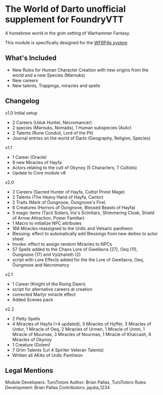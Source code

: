# The World of Darto unofficial supplement for FoundryVTT

A homebrew world in the grim setting of Warhammer Fantasy.

This module is specifically designed for the [WFRP4e system](https://github.com/moo-man/WFRP4e-FoundryVTT)

## What's Included
- New Rules for Human Character Creation with new origins from the world and a new Species (Marnuks)
- New careers
- New talents, Trappings, miracles and spells

## Changelog
v1.0 Initial setup 
 - 2 Careers (Uduk Hunter, Necromancer)
 - 2 species (Marnuks, Nomads), 1 Human subspecies (Aulic)
 - 2 Talents (Rune Conduit, Lord of the Pit) 
 - Journal entries on the world of Darto (Geography, Religion, Species)
 
v1.1
 - 1 Career (Oracle)
 - 8 new Miracles of Hayfa
 - Actors relating to the cult of Okynoy (5 Characters, 7 Cultists)
 - Update to Core module v8
 
v2.0
 - 2 Careers (Sacred Hunter of Hayfa, Cultist Priest Mage)
 - 2 Talents (The Heavy Hand of Hayfa, Cantor)
 - 2 Traits (Mark of Öungnooe, Öungnooe's Fire)
 - 6 Creatures (Horrors of Öungnooe, Blessed Beasts of Hayfa)
 - 5 magic items (Tacit Sisters, Iris's Scimitars, Shimmering Cloak, Shield of Arrow Attraction, Power Familiar)
 - 1 Macro to initialize NPC attributes
 - 168 Miracles reassigned to the Urdic and Velsaric pantheon
 - Blessing: effect to automatically add Blessings from new deities to actor sheet
 - Invoke: effect to assign random Miracles to NPCs
 - 57 Spells added to the Chaos Lore of Gwellavra (27), Oeq (11), Öungnooe (17) and Vylzhareth (2)
 - script with Lore Effects added for the the Lore of Gwellavra, Oeq, Öungnooe and Necromancy
 
 v2.1
 - 1 Career (Knight of the Rising Dawn)
 - script for alternative careers at creation
 - corrected Martyr miracle effect
 - Added Scenes pack
 
 v2.2
 - 2 Petty Spells
 - 4 Miracles of Hayfa (+4 updated), 3 Miracles of Hyffer, 3 Miracles of Urdur, 1 Miracle of Oeq, 2 Miracles of Urmen, 1 Miracle of Urmn, 1 Miracle of Muurnas, 3 Miracles of Nourmas, 1 Miracle of Kharcash, 6 Miracles of Okynoy
 - 1 Creature (Golem)
 - 7 Grim Talents (Lvl 4 Spiriter Veteran Talents)
 - Written all AKAs of Urdic Pantheon

## Legal Mentions
Module Developers: TuroTotoro
Author: Brian Pallas, TuroTotoro 
Rules Development: Brian Pallas
Contributors: jajuka_1234
